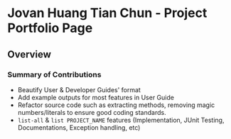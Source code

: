 # Jovan Huang Tian Chun - Project Portfolio Page

## Overview

### Summary of Contributions
* Beautify User & Developer Guides' format
* Add example outputs for most features in User Guide
* Refactor source code such as extracting methods, removing magic numbers/literals to ensure good coding standards.
* `list-all` & `list PROJECT_NAME` features (Implementation, JUnit Testing, Documentations, Exception handling, etc)